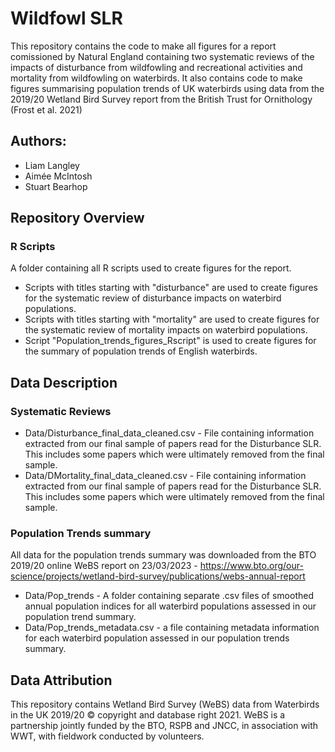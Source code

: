 # Wildfowl SLR

This repository contains the code to make all figures for a report comissioned by Natural England containing two systematic reviews of the impacts of disturbance from wildfowling and recreational activities and mortality from wildfowling on waterbirds. It also contains code to make figures summarising population trends of UK waterbirds using data from the 2019/20 Wetland Bird Survey report from the British Trust for Ornithology (Frost et al. 2021)

## Authors:

- Liam Langley
- Aimée McIntosh
- Stuart Bearhop

## Repository Overview

### R Scripts

A folder containing all R scripts used to create figures for the report.

- Scripts with titles starting with "disturbance" are used to create figures for the systematic review of disturbance impacts on waterbird populations.
- Scripts with titles starting with "mortality" are used to create figures for the systematic review of mortality impacts on waterbird populations.
- Script "Population_trends_figures_Rscript" is used to create figures for the summary of population trends of English waterbirds. 

## Data Description

### Systematic Reviews

- Data/Disturbance_final_data_cleaned.csv - File containing information extracted from our final sample of papers read for the Disturbance SLR. This includes some papers which were ultimately removed from the final sample.
- Data/DMortality_final_data_cleaned.csv - File containing information extracted from our final sample of papers read for the Disturbance SLR. This includes some papers which were ultimately removed from the final sample.

### Population Trends summary

All data for the population trends summary was downloaded from the BTO 2019/20 online WeBS report on 23/03/2023 - https://www.bto.org/our-science/projects/wetland-bird-survey/publications/webs-annual-report

- Data/Pop_trends - A folder containing separate .csv files of smoothed annual population indices for all waterbird populations assessed in our population trend summary. 
- Data/Pop_trends_metadata.csv - a file containing metadata information for each waterbird population assessed in our population trends summary. 

## Data Attribution

This repository contains Wetland Bird Survey (WeBS) data from Waterbirds in the UK 2019/20 © copyright and database right 2021. WeBS is a partnership jointly funded by the BTO, RSPB and JNCC, in association with WWT, with fieldwork conducted by volunteers.
